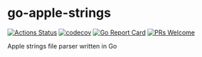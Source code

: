 # go-apple-strings

[![Actions Status](https://github.com/harryzcy/go-apple-strings/workflows/CI/badge.svg)](https://github.com/harryzcy/go-apple-strings/actions)
[![codecov](https://codecov.io/gh/harryzcy/go-apple-strings/branch/main/graph/badge.svg)](https://codecov.io/gh/harryzcy/go-apple-strings)
[![Go Report Card](https://goreportcard.com/badge/github.com/harryzcy/go-apple-strings)](https://goreportcard.com/report/github.com/harryzcy/go-apple-strings)
[![PRs Welcome](https://img.shields.io/badge/PRs-welcome-brightgreen.svg?style=flat)](http://makeapullrequest.com)

Apple strings file parser written in Go
